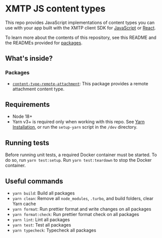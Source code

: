 # XMTP JS content types

This repo provides JavaScript implementations of content types you can use with your app built with the XMTP client SDK for [JavaScript](https://github.com/xmtp/xmtp-js) or [React](https://github.com/xmtp/xmtp-web/packages/react-sdk).

To learn more about the contents of this repository, see this README and the READMEs provided for [packages](https://github.com/xmtp/xmtp-js-content-types/tree/main/packages).

## What's inside?

### Packages

- [`content-type-remote-attachment`](packages/content-type-remote-attachment): This package provides a remote attachment content type.

## Requirements

- Node 18+
- Yarn v3+ is required only when working with this repo. See [Yarn Installation](https://yarnpkg.com/getting-started/install), or run the `setup-yarn` script in the `/dev` directory.

## Running tests

Before running unit tests, a required Docker container must be started. To do so, run `yarn test:setup`. Run `yarn test:teardown` to stop the Docker container.

## Useful commands

- `yarn build`: Build all packages
- `yarn clean`: Remove all `node_modules`, `.turbo`, and build folders, clear Yarn cache
- `yarn format`: Run prettier format and write changes on all packages
- `yarn format:check`: Run prettier format check on all packages
- `yarn lint`: Lint all packages
- `yarn test`: Test all packages
- `yarn typecheck`: Typecheck all packages

